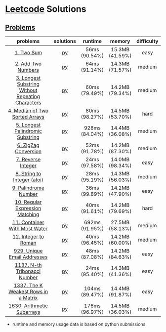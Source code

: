 # [Leetcode](https://leetcode.com/) Solutions
## [Problems](https://leetcode.com/problemset/all/)
| problems | solutions | runtime | memory | difficulty |
| :------: | :-------: | :-----: | :----: | :--------: |
| [1. Two Sum](https://leetcode.com/problems/two-sum)                                                                                 | [py](./problems/p0001.py) |   56ms <br> (90.54%) |  15.3MB <br> (41.59%)  |  easy  |
| [2. Add Two Numbers](https://leetcode.com/problems/add-two-numbers)                                                                 | [py](./problems/p0002.py) |   64ms <br> (91.14%) |  14.3MB <br> (71.57%)  | medium |
| [3. Longest Substring Without Repeating Characters](https://leetcode.com/problems/longest-substring-without-repeating-characters)   | [py](./problems/p0003.py) |   60ms <br> (79.49%) |  14.2MB <br> (79.34%)  | medium |
| [4. Median of Two Sorted Arrays](https://leetcode.com/problems/median-of-two-sorted-arrays)                                         | [py](./problems/p0004.py) |   80ms <br> (98.27%) |  14.5MB <br> (53.70%)  |  hard  |
| [5. Longest Palindromic Substring](https://leetcode.com/problems/longest-palindromic-substring)                                     | [py](./problems/p0005.py) |  928ms <br> (84.04%) |  14.4MB <br> (36.08%)  | medium |
| [6. ZigZag Conversion](https://leetcode.com/problems/zigzag-conversion)                                                             | [py](./problems/p0006.py) |   52ms <br> (91.78%) |  14.2MB <br> (87.30%)  | medium |
| [7. Reverse Integer](https://leetcode.com/problems/reverse-integer)                                                                 | [py](./problems/p0007.py) |   24ms <br> (97.58%) |  14.0MB <br> (98.34%)  |  easy  |
| [8. String to Integer (atoi)](https://leetcode.com/problems/string-to-integer-atoi)                                                 | [py](./problems/p0008.py) |   28ms <br> (95.19%) |  14.3MB <br> (56.03%)  | medium |
| [9. Palindrome Number](https://leetcode.com/problems/palindrome-number)                                                             | [py](./problems/p0009.py) |   36ms <br> (99.89%) |  14.2MB <br> (47.90%)  |  easy  |
| [10. Regular Expression Matching](https://leetcode.com/problems/regular-expression-matching)                                        | [py](./problems/p0010.py) |   40ms <br> (91.61%) |  14.2MB <br> (79.69%)  |  hard  |
| [11. Container With Most Water](https://leetcode.com/problems/container-with-most-water/)                                           | [py](./problems/p0011.py) |  692ms <br> (91.95%) |  27.5MB <br> (58.13%)  | medium |
| [12. Integer to Roman](https://leetcode.com/problems/integer-to-roman/)                                                             | [py](./problems/p0012.py) |   40ms <br> (96.45%) |  14.2MB <br> (60.00%)  | medium |
| [929. Unique Email Addresses](https://leetcode.com/problems/unique-email-addresses)                                                 | [py](./problems/p0929.py) |   48ms <br> (87.08%) |  14.2MB <br> (84.63%)  |  easy  |
| [1137. N-th Tribonacci Number](https://leetcode.com/problems/n-th-tribonacci-number)                                                | [py](./problems/p1137.py) |   24ms <br> (95.40%) |  14.3MB <br> (41.36%)  |  easy  |
| [1337. The K Weakest Rows in a Matrix](https://leetcode.com/problems/the-k-weakest-rows-in-a-matrix)                                | [py](./problems/p1337.py) |  104ms <br> (89.47%) |  14.4MB <br> (91.87%)  |  easy  |
| [1630. Arithmetic Subarrays](https://leetcode.com/problems/arithmetic-subarrays)                                                    | [py](./problems/p1630.py) |  176ms <br> (96.97%) |  14.5MB <br> (36.03%)  | medium |
* runtime and memory usage data is based on python submissions.

